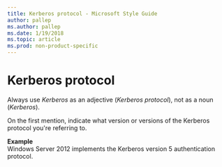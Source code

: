 ```yaml
---
title: Kerberos protocol - Microsoft Style Guide
author: pallep
ms.author: pallep
ms.date: 1/19/2018
ms.topic: article
ms.prod: non-product-specific
---
```


# Kerberos protocol

Always use *Kerberos* as an adjective (*Kerberos protocol*), not as a noun (*Kerberos*).

On the first mention, indicate what version or versions of the Kerberos protocol you're referring to. 

**Example**  
Windows Server 2012 implements the Kerberos version 5 authentication protocol.
